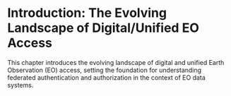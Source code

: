 # Introduction: The Evolving Landscape of Digital/Unified EO Access

This chapter introduces the evolving landscape of digital and unified Earth Observation (EO) access, setting the foundation for understanding federated authentication and authorization in the context of EO data systems.